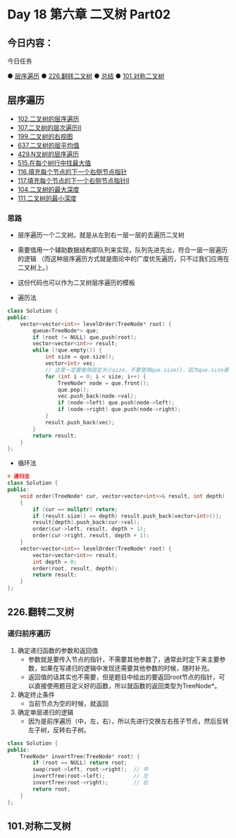 # Day 18 第六章 二叉树 Part02

## 今日内容： 

今日任务

● [层序遍历](https://programmercarl.com/0102.%E4%BA%8C%E5%8F%89%E6%A0%91%E7%9A%84%E5%B1%82%E5%BA%8F%E9%81%8D%E5%8E%86.html#_102-%E4%BA%8C%E5%8F%89%E6%A0%91%E7%9A%84%E5%B1%82%E5%BA%8F%E9%81%8D%E5%8E%86)
● [226.翻转二叉树](https://programmercarl.com/0226.%E7%BF%BB%E8%BD%AC%E4%BA%8C%E5%8F%89%E6%A0%91.html#%E7%AE%97%E6%B3%95%E5%85%AC%E5%BC%80%E8%AF%BE)
● [总结](https://programmercarl.com/%E5%91%A8%E6%80%BB%E7%BB%93/20200927%E4%BA%8C%E5%8F%89%E6%A0%91%E5%91%A8%E6%9C%AB%E6%80%BB%E7%BB%93.html#%E5%91%A8%E5%85%AD)
● [101.对称二叉树](https://programmercarl.com/0101.%E5%AF%B9%E7%A7%B0%E4%BA%8C%E5%8F%89%E6%A0%91.html)

## 层序遍历
   - [102.二叉树的层序遍历](https://leetcode.cn/problems/binary-tree-level-order-traversal/)
   - [107.二叉树的层次遍历II](https://leetcode.cn/problems/binary-tree-level-order-traversal-ii/)
   - [199.二叉树的右视图](https://leetcode.cn/problems/binary-tree-right-side-view/)
   - [637.二叉树的层平均值](https://leetcode.cn/problems/average-of-levels-in-binary-tree/)
   - [429.N叉树的层序遍历](https://leetcode.cn/problems/n-ary-tree-level-order-traversal/)
   - [515.在每个树行中找最大值](https://leetcode.cn/problems/find-largest-value-in-each-tree-row/)
   - [116.填充每个节点的下一个右侧节点指针](https://leetcode.cn/problems/populating-next-right-pointers-in-each-node/)
   - [117.填充每个节点的下一个右侧节点指针II](https://leetcode.cn/problems/populating-next-right-pointers-in-each-node-ii/)
   - [104.二叉树的最大深度](https://leetcode.cn/problems/maximum-depth-of-binary-tree/)
   - [111.二叉树的最小深度](https://leetcode.cn/problems/minimum-depth-of-binary-tree/)

### 思路
- 层序遍历一个二叉树。就是从左到右一层一层的去遍历二叉树
- 需要借用一个辅助数据结构即队列来实现，队列先进先出，符合一层一层遍历的逻辑 （而这种层序遍历方式就是图论中的广度优先遍历，只不过我们应用在二叉树上。）

- 这份代码也可以作为二叉树层序遍历的模板
- 遍历法
```cpp
class Solution {
public:
    vector<vector<int>> levelOrder(TreeNode* root) {
        queue<TreeNode*> que;
        if (root != NULL) que.push(root);
        vector<vector<int>> result;
        while (!que.empty()) {
            int size = que.size();
            vector<int> vec;
            // 这里一定要使用固定大小size，不要使用que.size()，因为que.size是不断变化的
            for (int i = 0; i < size; i++) {
                TreeNode* node = que.front();
                que.pop();
                vec.push_back(node->val);
                if (node->left) que.push(node->left);
                if (node->right) que.push(node->right);
            }
            result.push_back(vec);
        }
        return result;
    }
};
```

- 循环法
```cpp
# 递归法
class Solution {
public:
    void order(TreeNode* cur, vector<vector<int>>& result, int depth)
    {
        if (cur == nullptr) return;
        if (result.size() == depth) result.push_back(vector<int>());
        result[depth].push_back(cur->val);
        order(cur->left, result, depth + 1);
        order(cur->right, result, depth + 1);
    }
    vector<vector<int>> levelOrder(TreeNode* root) {
        vector<vector<int>> result;
        int depth = 0;
        order(root, result, depth);
        return result;
    }
};
```
  
## 226.翻转二叉树
### 递归前序遍历
1. 确定递归函数的参数和返回值
   - 参数就是要传入节点的指针，不需要其他参数了，通常此时定下来主要参数，如果在写递归的逻辑中发现还需要其他参数的时候，随时补充。
   - 返回值的话其实也不需要，但是题目中给出的要返回root节点的指针，可以直接使用题目定义好的函数，所以就函数的返回类型为TreeNode*。
2. 确定终止条件
   - 当前节点为空的时候，就返回
3. 确定单层递归的逻辑
   - 因为是前序遍历（中，左，右），所以先进行交换左右孩子节点，然后反转左子树，反转右子树。
```cpp
class Solution {
public:
    TreeNode* invertTree(TreeNode* root) {
        if (root == NULL) return root;
        swap(root->left, root->right);  // 中
        invertTree(root->left);         // 左
        invertTree(root->right);        // 右
        return root;
    }
};

```

## 101.对称二叉树
